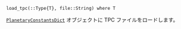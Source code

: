 ```
load_tpc(::Type{T}, file::String) where T
```

[`PlanetaryConstantsDict`](@ref) オブジェクトに TPC ファイルをロードします。
